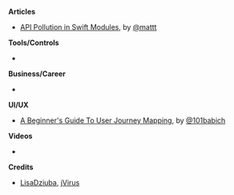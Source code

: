 
**Articles**

* [API Pollution in Swift Modules](https://nshipster.com/swift-api-pollution/), by [@mattt](https://twitter.com/mattt)

**Tools/Controls**

* 

**Business/Career**

* 

**UI/UX**

* [A Beginner's Guide To User Journey Mapping](http://babich.biz/user-journey-map/), by [@101babich](https://twitter.com/101babich)

**Videos**

* 

**Credits**

* [LisaDziuba](https://github.com/lisadziuba), [jVirus](https://github.com/jVirus)
